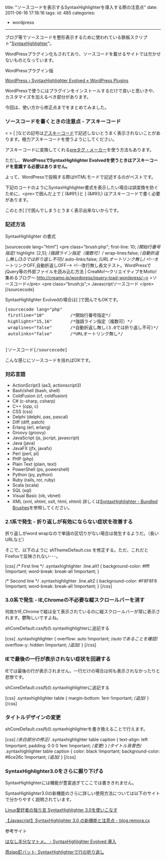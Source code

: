 title: "ソースコードを表示するSyntaxHighlighterを導入する際の注意点"
date: 2011-06-16 17:18:16
tags:
id: 485
categories:
- wordpress
---

ブログ等でソースコードを整形表示するために使われている鉄板スクリプト"[SyntaxHighlighter](http://alexgorbatchev.com/SyntaxHighlighter/ "Link to SyntaxHighlighter")"。

WordPressプラグイン化もされており、ソースコードを載せるサイトでは欠かせないものとなっています。

WordPressプラグイン版

[WordPress › SyntaxHighlighter Evolved « WordPress Plugins](http://wordpress.org/extend/plugins/syntaxhighlighter/ "Link to WordPress › SyntaxHighlighter Evolved « WordPress Plugins")

WordPressで使うにはプラグインをインストールするだけで良いと思いきや、カスタマイズを加えるべき部分があります。

今回は、使い方から修正点までをまとめてみました。
<!--more-->

### ソースコードを書くときの注意点 - アスキーコード

&lt; &gt; &#91; &#93;などの記号は[アスキーコード](http://www.agr.hokudai.ac.jp/useful/utile/AskCord.htm#pTop)で記述しないとうまく表示されないことがあります。極力アスキーコードを使うようにしてください。

アスキーコードに変換してくれる[preタグ・メーカー](http://www.mapee.jp/tools/pretagmaker/ "Link to preタグ・メーカー")を使う方法もあります。

ただし、**WordPressでSyntaxHighlighter Evolvedを使うときはアスキーコードを意識する必要はありません。**

よって、WordPressで投稿する際はHTMLモードで記述するのがベストです。

下記のコードのようにSyntaxHighlighter書式を表示したい場合は誤変換を防ぐために、&lt;pre&gt;で囲んだ上で [ (&amp;#91;)と ] (&amp;#93;) はアスキーコードで書く必要があります。

このとき&#91; &#93;で囲んでしまうとうまく表示出来ないからです。

### 記述方法

SyntaxHighlighter の書式

[sourcecode lang="html"]
&lt;pre class=&quot;brush:php&quot;;
 first-line: 10;          /*開始行番号指定*/
 highlight: [2,5];        /*強調ライン指定（複数可）*/
 wrap-lines:false;        /*自動折返し無し(3.0では折り返し不可)*/
 auto-links:false;        /*URLオートリンク無し*/
 &lt;!--オートリンクOFF,自動折返しOFF--&gt;
 &lt;!--改行無し長文テスト。WordPressでjQuery等の外部ファイルを読み込む方法 | CreaMo!〜クリエイティブをMotto!集めるブログ〜 http://creamo.jp/wordpress/jquery-load-wordpress/--&gt;
&gt;ソースコード&lt;/pre&gt;
&lt;pre class=&quot;brush:js&quot;;&gt; Javascriptソースコード &lt;/pre&gt;[/sourcecode]

SyntaxHighlighter Evolvedの場合は&#91; &#93;で囲んでもOKです。

<pre class="brush:xml">
&#91;sourcecode lang="php"
 firstline="10"          /*開始行番号指定*/
 highlight="15,16"       /*強調ライン指定（複数可）*/
 wraplines="false"       /*自動折返し無し(3.0では折り返し不可)*/
 autolinks="false"       /*URLオートリンク無し*/
 <!--オートリンクOFF,自動折返しOFF-->
 <!--改行無し長文テスト。WordPressでjQuery等の外部ファイルを読み込む方法 | CreaMo!〜クリエイティブをMotto!集めるブログ〜 http://creamo.jp/wordpress/jquery-load-wordpress/-->
&#93;ソースコード&#91;/sourcecode&#93;
</pre>

こんな感じにソースコードを括ればOKです。

### 対応言語

*   <span>ActionScript3 (as3, actionscript3)</span>
*   <span>Bash/shell (bash, shell)</span>
*   <span>ColdFusion (cf, coldfusion)</span>
*   <span>C# (c-sharp, csharp)</span>
*   <span>C++ (cpp, c)</span>
*   <span>CSS (css)</span>
*   <span>Delphi (delphi, pas, pascal)</span>
*   <span>Diff (diff, patch)</span>
*   <span>Erlang (erl, erlang)</span>
*   <span>Groovy (groovy)</span>
*   <span>JavaScript (js, jscript, javascript)</span>
*   <span>Java	 (java)</span>
*   <span>JavaFX (jfx, javafx)</span>
*   <span>Perl (perl, pl)</span>
*   <span>PHP (php)</span>
*   <span>Plain Text (plain, text)</span>
*   <span>PowerShell (ps, powershell)</span>
*   <span>Python (py, python)</span>
*   <span>Ruby (rails, ror, ruby)</span>
*   <span>Scala (scala)</span>
*   <span>SQL (sql)</span>
*   <span>Visual Basic (vb, vbnet)</span>
*   <span>XML (xml, xhtml, xslt, html, xhtml)</span>
詳しくは[SyntaxHighlighter - Bundled Brushes](http://alexgorbatchev.com/SyntaxHighlighter/manual/brushes/ "Link to SyntaxHighlighter - Bundled Brushes")を参照してください。

### 2.1系で発生 - 折り返しが有効にならない症状を改善する

折り返しがword wrapなので単語の区切りがない場合は発生するようだ。（長いURLなど）

そこで、以下のように shThemeDefault.css を修正する。ただ、これだとFirefoxで反映されない･･･。

[css]
/* First line */
.syntaxhighlighter .line.alt1
{
 background-color: #fff !important;
 word-break: break-all !important;
}

/* Second line */
.syntaxhighlighter .line.alt2
{
 background-color: #F8F8F8 !important;
 word-break: break-all !important;
}
[/css]

### 3.0系で発生 - IE,Chromeの不必要な縦スクロールバーを消す

何故かIE,Chromeで縦は全て表示されているのに縦スクロールバーが常に表示されます。鬱陶しいですよね。

shCoreDefault.css内の.syntaxhighlighterに追記する

[css]
.syntaxhighlighter {
  overflow: auto !important;      /*autoであることを確認*/
  overflow-y: hidden !important;  /*追加*/
}
[/css]

### IEで最後の一行が表示されない症状を回避する

IEでは最後の行が表示されません。一行だけの場合は何も表示されなかったりと悲惨です。

shCoreDefault.css内の.syntaxhighlighterに追記する

[css]
.syntaxhighlighter table {
  margin-bottom: 1em !important;  /*追加*/
}
[/css]

### タイトルデザインの変更

shCoreDefault.css内の.syntaxhighlighterを書き換えることで行えます。

[css]
/*余白部分の修正*/
.syntaxhighlighter table caption {
  text-align: left !important;
  padding: 0 0 0 1em !important;  /*変更*/
}
/*タイトル背景色*/
.syntaxhighlighter table caption {
  color: black !important;
  background-color: #6ce26c !important;  /*追加*/
}
[/css]

### SyntaxHighlighter3.0をさらに掘り下げる

SyntaxHighlighterには機能が豊富過ぎてここでは書ききれません。

SyntaxHighlighter3.0の新機能のさらに詳しい使用方法については以下のサイトで分かりやすく説明されています。

[Linux愛好者の独り言 SyntaxHighlighter 3.0を使いこなす](http://samidarehetima.blog9.fc2.com/blog-entry-85.html "Link to Linux愛好者の独り言 SyntaxHighlighter 3.0を使いこなす")

[【Javascript】SyntaxHighlighter 3.0 の新機能と注意点 - blog.remora.cx](http://blog.remora.cx/2010/07/new-function-of-syntaxhighlighter-3.html "Link to 【Javascript】SyntaxHighlighter 3.0 の新機能と注意点 - blog.remora.cx")

参考サイト

[はなし半分なマトメ。 - SyntaxHighlighter Evolved 導入](http://www.usamimi.info/~hanahan/?p=10 "Link to はなし半分なマトメ。 - SyntaxHighlighter Evolved 導入")

[燕slap釘バット: SyntaxHighlighterで行の折り返し](http://swallowslapspikerod.seesaa.net/article/152521125.html "Link to 燕slap釘バット: SyntaxHighlighterで行の折り返し")